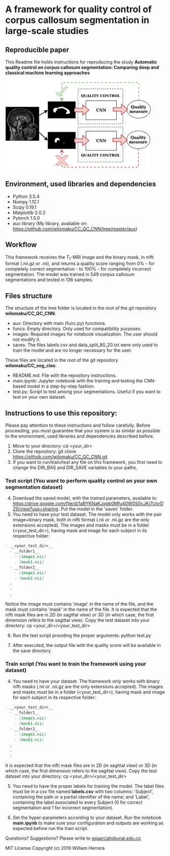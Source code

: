 # A framework for quality control of corpus callosum segmentation in large-scale studies

## Reproducible paper

This Readme file holds instructions for reproducing the study **Automatic quality control on corpus callosum segmentation: Comparing deep and classical machine learning approaches**

![Alt text](images/Graphical_abstract.png?raw=true "Title")

## Environment, used libraries and dependencies

* Python 3.5.4
* Numpy 1.12.1
* Scipy 0.19.1
* Matplotlib 2.0.2
* Pytorch 1.5.0
* aux library (My library, avaliable on: https://github.com/wilomaku/CC_QC_CNN/tree/master/aux)

## Workflow

This framework receives the $T_1$-MRI image and the binary mask, in nifti format (.nii.gz or .nii), and returns a quality score ranging from 0% - for completely correct segmentation - to 100% - for completely incorrect segmentation. The model was trained in 549 corpus callosum segmentations and tested in 136 samples.

## Files structure

The structure of the tree folder is located in the root of the git repository **wilomaku/CC_QC_CNN**:

* aux: Directory with main (func.py) functions.
* funcs: Empty directory. Only used for compatibility purposes.
* images: Required images for notebook visualization. The user should not modify it.
* saves: The files labels.csv and data_split_80_20.txt were only used to train the model and are no longer necessary for the user.

These files are located in the root of the git repository **wilomaku/CC_seg_clas**:

* README.md: File with the repository instructions.
* main.ipynb: Jupyter notebook with the training and testing the CNN-based model in a step-by-step fashion.
* test.py: Script to test among your segmentations. Useful if you want to test on your own dataset.

## Instructions to use this repository:

Please pay attention to these instructions and follow carefully. Before proceeding, you must guarantee that your system is as similar as possible to the environment, used libraries and dependencies described before.

1. Move to your directory: cd <your_dir>
2. Clone the repository: git clone https://github.com/wilomaku/CC_QC_CNN.git
3. If you want to run/train/test any file on this framework, you first need to change the DIR_BAS and DIR_SAVE variables to your paths.

### Test script (You want to perform quality control on your own segmentation dataset)

4. Download the saved model, with the trained parameters, available in: https://drive.google.com/file/d/1aBYKNaKJqgb0Mfu40W0S0cJKi7UorDZ0/view?usp=sharing. Put the model in the 'saves' folder.
5. You need to have your test dataset. The model only works with the pair image+binary mask, both in nifti format (.nii or .nii.gz are the only extensions accepted). The images and masks must be in a folder (<your_test_dir>), having mask and image for each subject in its respective folder:

```markdown
- __<your_test_dir>__
  - __folder1__
    - [image1.nii]
    - [mask1.nii]
  - __folder2__
    - [image2.nii]
    - [mask2.nii]
  .
  .
  .
```

Notice the image must contains 'image' in the name of the file, and the mask must contains 'mask' in the name of the file. It is expected that the nifti mask files are in 2D (in sagittal view) or 3D (in which case, the first dimension refers to the sagittal view). Copy the test dataset into your directory: cp <your_dir>/<your_test_dir>

6. Run the test script providing the proper arguments: python test.py

7. After executed, the output file with the quality score will be available in the save directory.

### Train script (You want to train the framework using your dataset)

4. You need to have your dataset. The framework only works with binary nifti masks (.nii or .nii.gz are the only extensions accepted). The images and masks must be in a folder (<your_test_dir>), having mask and image for each subject in its respective folder:

```markdown
- __<your_test_dir>__
  - __folder1__
    - [image1.nii]
    - [mask1.nii]
  - __folder2__
    - [image2.nii]
    - [mask2.nii]
  .
  .
  .
```

It is expected that the nifti mask files are in 2D (in sagittal view) or 3D (in which case, the first dimension refers to the sagittal view). Copy the test dataset into your directory: cp <your_dir>/<your_test_dir>

5. You need to have the proper labels for training the model. The label files must be in a csv file named **labels.csv** with two columns: 'Subject', containing the path or a partial identifier of the name; and 'Label', containing the label associated to every Subject (0 for correct segmentation and 1 for incorrect segmentation).

6. Set the hyper-parameters according to your dataset. Run the notebook **main.ipynb** to make sure your configuration and outputs are working as expected before run the train script.

Questions? Suggestions? Please write to wjgarciah@unal.edu.co

MIT License Copyright (c) 2019 William Herrera
